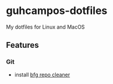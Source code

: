 # guhcampos-dotfiles

My dotfiles for Linux and MacOS

## Features

### Git

- install [bfg repo cleaner](https://rtyley.github.io/bfg-repo-cleaner/)
